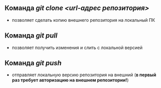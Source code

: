 ## Команда _git clone <url-адрес репозитория>_  
* позволяет сделать копию внешнего репозитория на локальный ПК  

## Команда _git pull_  
* позволяет получить изменения и слить с локальной версией  

## Команда _git push_  
* отправляет локальную версию репозитория на внешний (**в первый раз требует авторизацию на внешнем репозитории!**)  
